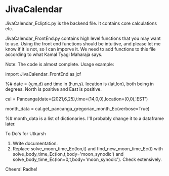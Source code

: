 # JivaCalendar

JivaCalendar_Ecliptic.py is the backend file. It contains core calculations etc.

JivaCalendar_FrontEnd.py contains high level functions that you may want to use. Using the front end functions should be intuitive, 
and please let me know if it is not, so I can imporve it. We need to add functions to this file according to what Kamal Tyagi Maharaja says.

Note: The code is almost complete. Usage example:


import JivaCalendar_FrontEnd as jcf

%# date = (y,m,d) and time in (h,m,s). location is (lat,lon), both being in degrees. North is positive and East is positive.

cal = Pancanga(date=(2021,6,25),time=(14,0,0),location=(0,0),'EST')

month_data = cal.get_pancanga_gregorian_month_Ec(verbose=True)

%# month_data is a list of dictionaries. I'll probably change it to a dataframe later. 




To Do's for Utkarsh

1. Write documentation.
2. Replace solve_moon_time_Ec(lon,t) and find_new_moon_time_Ec(t) with solve_body_time_Ec(lon,t,body='moon_synodic') and solve_body_time_Ec(lon=0,t,body='moon_synodic'). Check extensively.

Cheers! Radhe!
